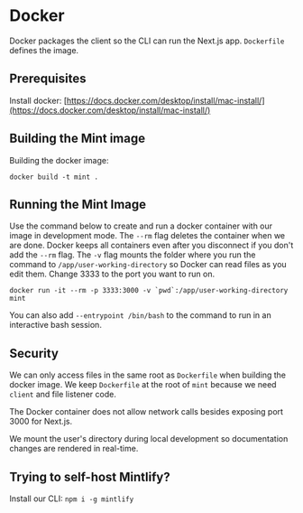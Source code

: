 # Docker

Docker packages the client so the CLI can run the Next.js app. `Dockerfile` defines the image.

## Prerequisites

Install docker: [https://docs.docker.com/desktop/install/mac-install/](https://docs.docker.com/desktop/install/mac-install/)

## Building the Mint image

Building the docker image:

`docker build -t mint .`

## Running the Mint Image

Use the command below to create and run a docker container with our image in development mode. The `--rm` flag deletes the container when we are done. Docker keeps all containers even after you disconnect if you don't add the `--rm` flag. The `-v` flag mounts the folder where you run the command to `/app/user-working-directory` so Docker can read files as you edit them. Change 3333 to the port you want to run on.

`` docker run -it --rm -p 3333:3000 -v `pwd`:/app/user-working-directory mint ``

You can also add `--entrypoint /bin/bash` to the command to run in an interactive bash session.

## Security

We can only access files in the same root as `Dockerfile` when building the docker image. We keep `Dockerfile` at the root of `mint` because we need `client` and file listener code.

The Docker container does not allow network calls besides exposing port 3000 for Next.js.

We mount the user's directory during local development so documentation changes are rendered in real-time.

## Trying to self-host Mintlify?

Install our CLI: `npm i -g mintlify`
